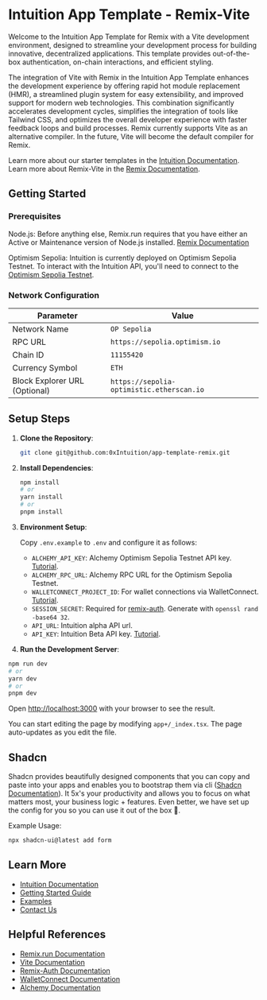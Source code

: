 # Intuition App Template - Remix-Vite

Welcome to the Intuition App Template for Remix with a Vite development environment, designed to streamline your development process for building innovative, decentralized applications. This template provides out-of-the-box authentication, on-chain interactions, and efficient styling.

The integration of Vite with Remix in the Intuition App Template enhances the development experience by offering rapid hot module replacement (HMR), a streamlined plugin system for easy extensibility, and improved support for modern web technologies. This combination significantly accelerates development cycles, simplifies the integration of tools like Tailwind CSS, and optimizes the overall developer experience with faster feedback loops and build processes. Remix currently supports Vite as an alternative compiler. In the future, Vite will become the default compiler for Remix.

Learn more about our starter templates in the [Intuition Documentation](https://docs.intuition.systems/guides/starter-templates).
Learn more about Remix-Vite in the [Remix Documentation](https://remix.run/docs/en/main/future/vite).

## Getting Started

### Prerequisites

Node.js: Before anything else, Remix.run requires that you have either an Active or Maintenance version of Node.js installed. [Remix Documentation](https://remix.run/docs/en/main/other-api/node)

Optimism Sepolia: Intuition is currently deployed on Optimism Sepolia Testnet. To interact with the Intuition API, you'll need to connect to the [Optimism Sepolia Testnet](https://docs.optimism.io/chain/networks).

### Network Configuration

| Parameter                     | Value                                     |
| ----------------------------- | ----------------------------------------- |
| Network Name                  | `OP Sepolia`                              |
| RPC URL                       | `https://sepolia.optimism.io`             |
| Chain ID                      | `11155420`                                |
| Currency Symbol               | `ETH`                                     |
| Block Explorer URL (Optional) | `https://sepolia-optimistic.etherscan.io` |

## Setup Steps

1. **Clone the Repository**:

   ```bash
   git clone git@github.com:0xIntuition/app-template-remix.git
   ```

2. **Install Dependencies**:

   ```bash
   npm install
   # or
   yarn install
   # or
   pnpm install
   ```

3. **Environment Setup**:

   Copy `.env.example` to `.env` and configure it as follows:

   - `ALCHEMY_API_KEY`: Alchemy Optimism Sepolia Testnet API key. [Tutorial](https://docs.alchemy.com/docs/alchemy-quickstart-guide).
   - `ALCHEMY_RPC_URL`: Alchemy RPC URL for the Optimism Sepolia Testnet.
   - `WALLETCONNECT_PROJECT_ID`: For wallet connections via WalletConnect. [Tutorial](https://docs.walletconnect.com/2.0/cloud/explorer#setting-up-a-new-project).
   - `SESSION_SECRET`: Required for [remix-auth](https://github.com/sergiodxa/remix-auth). Generate with `openssl rand -base64 32`.
   - `API_URL`: Intuition alpha API url.
   - `API_KEY`: Intuition Beta API key. [Tutorial](https://docs.intuition.systems/getting-started/dev-quick-start).

4. **Run the Development Server**:

```bash
npm run dev
# or
yarn dev
# or
pnpm dev
```

Open [http://localhost:3000](http://localhost:3000) with your browser to see the result.

You can start editing the page by modifying `app+/_index.tsx`. The page auto-updates as you edit the file.

## Shadcn

Shadcn provides beautifully designed components that you can copy and paste into your apps and enables you to bootstrap them via cli ([Shadcn Documentation](https://ui.shadcn.com/)). It 5x's your productivity and allows you to focus on what matters most, your business logic + features. Even better, we have set up the config for you so you can use it out of the box 🤝.

Example Usage:

```bash
npx shadcn-ui@latest add form
```

## Learn More

- [Intuition Documentation](https://docs.intuition.systems/)
- [Getting Started Guide](https://docs.intuition.systems/getting-started/dev-quick-start)
- [Examples](https://docs.intuition.systems/guides/examples)
- [Contact Us](https://app.gitbook.com/o/xYyeoT5KBfRZxYH5NYQb/s/cVc9V0gt0E79kdhQIpdk/learn-more/contact-us)

## Helpful References

- [Remix.run Documentation](https://remix.run/)
- [Vite Documentation](https://vitejs.dev/)
- [Remix-Auth Documentation](https://github.com/sergiodxa/remix-auth)
- [WalletConnect Documentation](https://docs.walletconnect.com/)
- [Alchemy Documentation](https://docs.alchemy.com/)
